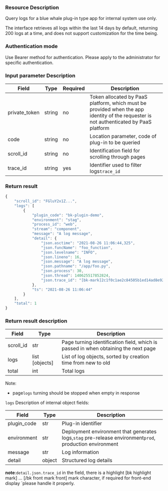 ### Resource Description

Query logs for a blue whale plug-in type app for internal system use only.

The interface retrieves all logs within the last 14 days by default, returning 200 logs at a time, and does not support customization for the time being.

### Authentication mode

Use Bearer method for authentication. Please apply to the administrator for specific authentication.

### Input parameter Description

|   Field   | Type | Required |     Description     |
| ------------ | ------------ | ------ | ---------------- |
| private_token | string      | no  | Token allocated by PaaS platform, which must be provided when the app identity of the requester is not authenticated by PaaS platform |
| code | string |no| Location parameter, code of plug-in to be queried|
| scroll_id | string |no| Identification field for scrolling through pages|
| trace_id | string |yes| Identifier used to filter logs`trace_id`|


### Return result

```javascript
{
    "scroll_id": "FGluY2x1Z...",
    "logs": [
        {
            "plugin_code": "bk-plugin-demo",
            "environment": "stag",
            "process_id": "web",
            "stream": "component",
            "message": "A log message",
            "detail": {
                "json.asctime": "2021-08-26 11:06:44,325",
                "json.funcName": "foo_function",
                "json.levelname": "INFO",
                "json.lineno": 16,
                "json.message": "A log message",
                "json.pathname": "/app/foo.py",
                "json.process": 30,
                "json.thread": 140625517852824,
                "json.trace_id": "[bk-mark]2c1f0c1ae2c84505b1ed14ad8e924a12[/bk-mark]"
            },
            "ts": "2021-08-26 11:06:44"
        }
    ],
    "total": 1
}
```

### Return result description


|   Field   | Type |           Description  |
| ------------ | ---------- | ------------------------------ |
|  scroll_id | str |Page turning identification field, which is passed in when obtaining the next page|
|  logs |list [objects] |List of log objects, sorted by creation time from new to old|
|  total | int |Total logs|

Note:

- page`logs` turning should be stopped when empty in response

`logs` Description of internal object fields:

|   Field   | Type |           Description  |
| ------------ | ---------- | ------------------------------ |
|  plugin_code | str |Plug-in identifier|
|  environment | str |Deployment environment that generates logs,`stag` pre-release environment`prod`, production environment|
|  message | str |Log information|
|  detail | object |Structured log details|

**note**:`detail.json.trace_id` in the field, there is a highlight [bk highlight mark] ... [/bk front mark front] mark character, if required for front-end display `please handle it properly.